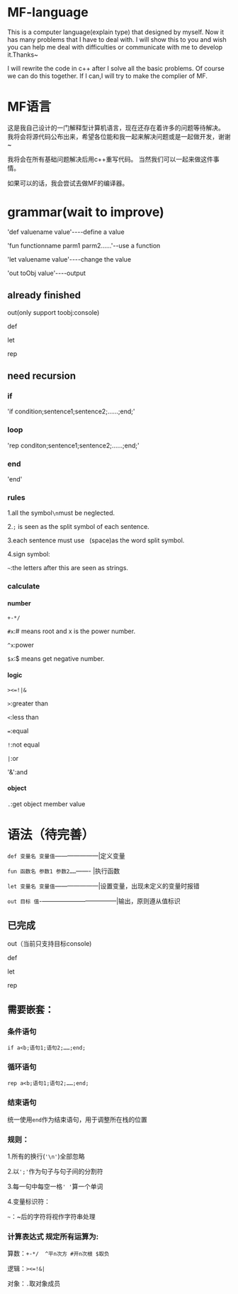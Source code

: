 # MF-language
This is a computer language(explain type) that designed by myself.
Now it has many problems that I have to deal with.
I will show this to you and wish you can help me deal with difficulties or communicate with me to develop it.Thanks~

I will rewrite the code in c++ after I solve all the basic problems.
Of course we can do this together.
If I can,I will try to make the complier of MF.

# MF语言
这是我自己设计的一门解释型计算机语言，现在还存在着许多的问题等待解决。
我将会将源代码公布出来，希望各位能和我一起来解决问题或是一起做开发，谢谢~

我将会在所有基础问题解决后用c++重写代码。
当然我们可以一起来做这件事情。

如果可以的话，我会尝试去做MF的编译器。

# grammar(wait to improve)
'def valuename value'----define a value

'fun functionname parm1 parm2……'--use a function

'let valuename value'----change the value

'out toObj value'----output

## already finished
out(only support toobj:console)

def

let

rep

## need recursion
### if
'if condition;sentence1;sentence2;……;end;'

### loop
'rep conditon;sentence1;sentence2;……;end;'

### end
'end'

### rules
1.all the symbol`\n`must be neglected.

2.`;` is seen as the split symbol of each sentence.

3.each sentence must use ` `(space)as the word split symbol.

4.sign symbol:

`~`:the letters after this are seen as strings.

### calculate
#### number
`+-*/`

`#x`:# means root and x is the power number.

`^x`:power

`$x`:$ means get negative number.

#### logic
`><=!|&`

`>`:greater than

`<`:less than

`=`:equal

`!`:not equal

`|`:or

'&':and

#### object
`.`:get object member value

# 语法（待完善）
`def 变量名 变量值`———————|定义变量

`fun 函数名 参数1 参数2……`——- |执行函数

`let 变量名 变量值`———————|设置变量，出现未定义的变量时报错

`out 目标 值`-————————————|输出，原则遵从值标识

## 已完成
out（当前只支持目标console)

def

let

rep

## 需要嵌套：
### 条件语句
`if a<b;语句1;语句2;……;end;`
### 循环语句
`rep a<b;语句1;语句2;……;end;`
### 结束语句
统一使用`end`作为结束语句，用于调整所在栈的位置

### 规则：
1.所有的换行(`'\n'`)全部忽略

2.以`';'`作为句子与句子间的分割符

3.每一句中每空一格`' '`算一个单词

4.变量标识符：

`~`：~后的字符将视作字符串处理

### 计算表达式 规定所有运算为:
算数：`+-*/  ^平n次方 #开n次根 $取负`

逻辑：`><=!&|`

对象：`.`取对象成员
